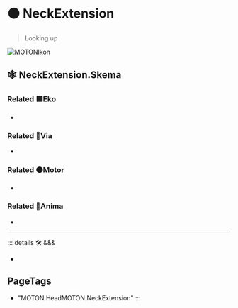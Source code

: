 # 🟠 <motor>NeckExtension</motor>

> Looking up

![MOTONIkon](/Ikon/Motor_Ikon.png)

## 🕸 NeckExtension.Skema

### Related 🟩<ekos>Eko</ekos>

-

### Related 🔻<via>Via</via>

-

### Related 🟠<motor>Motor</motor>

-

### Related 💜<anima>Anima</anima>

-

---

<!-- =================================================== -->
<!-- =================================================== -->
<!-- =================================================== -->
<!-- =================================================== -->
<!-- =================================================== -->
::: details 🛠 <dev>&&&</dev>

-

<h2>PageTags</h2>

- "MOTON.HeadMOTON.NeckExtension"
:::
